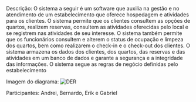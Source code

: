 Descrição:
  O sistema a seguir é um software que auxilia na gestão e no atendimento de um estabelecimento que oferece hospedagem e atividades para os clientes. O sistema permite que os clientes consultem as opções de quartos, realizem reservas, consultem as atividades oferecidas pelo local e se registrem nas atividades de seu interesse. O sistema também permite que os funcionários consultem e alterem o status de ocupação e limpeza dos quartos, bem como realizarem o check-in e o check-out dos clientes. O sistema armazena os dados dos clientes, dos quartos, das reservas e das atividades em um banco de dados e garante a segurança e a integridade das informações. O sistema segue as regras de negócio definidas pelo estabelecimento

Imagem do diagrama: ![DER](https://github.com/GabrielFMohr/BancoPI/assets/124809817/f1930191-afec-42a8-aaa2-bf4413c79b13)

Participantes: Andrei, Bernardo, Erik e Gabriel
